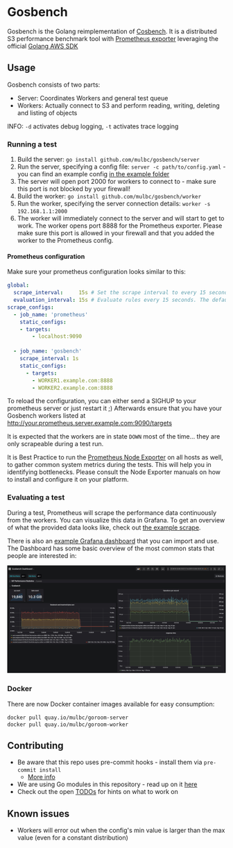 # Gosbench

Gosbench is the Golang reimplementation of [Cosbench](https://github.com/intel-cloud/cosbench).
It is a distributed S3 performance benchmark tool with [Prometheus exporter](https://opencensus.io/exporters/supported-exporters/go/prometheus/) leveraging the official [Golang AWS SDK](https://aws.amazon.com/sdk-for-go/)

## Usage

Gosbench consists of two parts:

* Server: Coordinates Workers and general test queue
* Workers: Actually connect to S3 and perform reading, writing, deleting and listing of objects

INFO: `-d` activates debug logging, `-t` activates trace logging

### Running a test

1. Build the server: `go install github.com/mulbc/gosbench/server`
1. Run the server, specifying a config file: `server -c path/to/config.yaml` - you can find an example config [in the example folder](examples/example_config.yaml)
1. The server will open port 2000 for workers to connect to - make sure this port is not blocked by your firewall!
1. Build the worker: `go install github.com/mulbc/gosbench/worker`
1. Run the worker, specifying the server connection details: `worker -s 192.168.1.1:2000`
1. The worker will immediately connect to the server and will start to get to work.
The worker opens port 8888 for the Prometheus exporter. Please make sure this port is allowed in your firewall and that you added the worker to the Prometheus config.

#### Prometheus configuration

Make sure your prometheus configuration looks similar to this:

```yaml
global:
  scrape_interval:     15s # Set the scrape interval to every 15 seconds. Default is every 1 minute.
  evaluation_interval: 15s # Evaluate rules every 15 seconds. The default is every 1 minute.
scrape_configs:
  - job_name: 'prometheus'
    static_configs:
    - targets:
        - localhost:9090

  - job_name: 'gosbench'
    scrape_interval: 1s
    static_configs:
      - targets:
        - WORKER1.example.com:8888
        - WORKER2.example.com:8888
```

To reload the configuration, you can either send a SIGHUP to your prometheus server or just restart it ;)
Afterwards ensure that you have your Gosbench workers listed at http://your.prometheus.server.example.com:9090/targets

It is expected that the workers are in state `DOWN` most of the time... they are only scrapeable during a test run.

It is Best Practice to run the [Prometheus Node Exporter](https://github.com/prometheus/node_exporter) on all hosts as well, to gather common system metrics during the tests. This will help you in identifying bottlenecks. Please consult the Node Exporter manuals on how to install and configure it on your platform.

### Evaluating a test

During a test, Prometheus will scrape the performance data continuously from the workers.
You can visualize this data in Grafana. To get an overview of what the provided data looks like, check out [the example scrape](examples/example_prom_exporter.log).

There is also an [example Grafana dashboard](examples/grafana_dashboard.json) that you can import and use. The Dashboard has some basic overview of the most common stats that people are interested in:

![Gosbench Dashboard in action](examples/Gosbench_Dashboard.jpg)

### Docker

There are now Docker container images available for easy consumption:

```shell
docker pull quay.io/mulbc/goroom-server
docker pull quay.io/mulbc/goroom-worker
```

## Contributing

* Be aware that this repo uses pre-commit hooks - install them via `pre-commit install`
  * [More info](https://pre-commit.com/)
* We are using Go modules in this repository - read up on it [here](https://blog.golang.org/using-go-modules)
* Check out the open [TODOs](TODO.md) for hints on what to work on

## Known issues

* Workers will error out when the config's min value is larger than the max value (even for a constant distribution)
